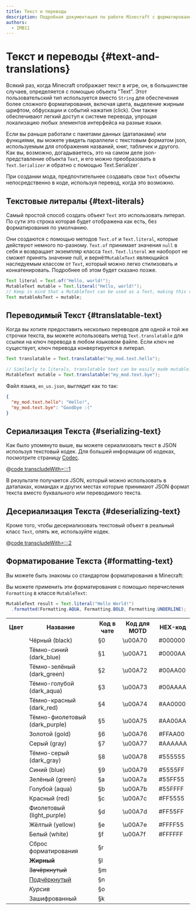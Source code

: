 ```yaml
---
title: Текст и переводы
description: Подробная документация по работе Minecraft с форматированным текстом и переводами.
authors:
  - IMB11
---
```


# Текст и переводы {#text-and-translations}

Всякий раз, когда Minecraft отображает текст в игре, он, в большинстве случаев, определяется с помощью объекта "Text".
Этот пользовательский тип используется вместо `String` для обеспечения более сложного форматирования,
включая цвета, выделение жирным шрифтом, обфускации и событий нажатия (click). Они также обеспечивают легкий доступ
к системе перевода, упрощая локализацию любых элементов интерфейса на
разные языки.

Если вы раньше работали с пакетами данных (датапаками) или функциями, вы можете увидеть параллели с
текстовым форматом json, используемым для отображения названий, книг, табличек и другого. Как вы, возможно, догадываетесь, это на самом деле json-представление объекта `Text`, и его можно
преобразовать в `Text.Serializer` и обратно с помощью Text.Serializer\`.

При создании мода, предпочтительнее создавать свои `Text` объекты непосредственно в коде, используя перевод, когда это возможно.

## Текстовые литералы {#text-literals}

Самый простой способ создать объект `Text` это использовать литерал. По сути это строка которая будет отображена как есть, без форматирования по умолчанию.

Они создаются с помощью методов `Text.of` и `Text.literal`, которые действуют немного по-разному. `Text.of` принимает значения `null` в себя и возвращает экземпляр класса `Text`. `Text.literal` же наоборот не сможет принять значение null, и вернёт`MutableText` являющийся наследуемым классом от `Text`, который можно легко стилизовать и конкатенировать. Подробнее об этом будет сказано позже.

```java
Text literal = Text.of("Hello, world!");
MutableText mutable = Text.literal("Hello, world!");
// Keep in mind that a MutableText can be used as a Text, making this valid:
Text mutableAsText = mutable;
```

## Переводимый Текст {#translatable-text}

Когда вы хотите предоставить несколько переводов для одной и той же строчки текста, вы можете использовать метод `Text.translatable` для ссылки на ключ перевода в любом языковом файле. Если ключ не существует, ключ перевода конвертируется в литерал.

```java
Text translatable = Text.translatable("my_mod.text.hello");

// Similarly to literals, translatable text can be easily made mutable.
MutableText mutable = Text.translatable("my_mod.text.bye");
```

Файл языка, `en_us.json`, выглядит как то так:

```json
{
  "my_mod.text.hello": "Hello!",
  "my_mod.text.bye": "Goodbye :("
}
```

## Сериализация Текста {#serializing-text}

<!-- NOTE: These have been put into the reference mod as they're likely to be updated to codecs in the next few updates. -->

Как было упомянуто выше, вы можете сериализовать текст в JSON используя текстовый кодек. Для большей информации об кодеках, посмотрите страницу [Codec](./codecs).

@[code transcludeWith=:::1](@/reference/1.21/src/client/java/com/example/docs/rendering/TextTests.java)

В результате получается JSON, который можно использовать в датапаках, командах и других местах которые принимают JSON формат текста вместо буквального или переводимого текста.

## Десериализация Текста {#deserializing-text}

Кроме того, чтобы десериализовать текстовый объект в реальный класс `Text`, опять же, используйте кодек.

@[code transcludeWith=:::2](@/reference/1.21/src/client/java/com/example/docs/rendering/TextTests.java)

## Форматирование Текста {#formatting-text}

Вы можете быть знакомы со стандартом форматирования в Minecraft:

Вы можете применить эти форматирования с помощью перечисления `Formatting` в классе `MutableText`:

```java
MutableText result = Text.literal("Hello World!")
  .formatted(Formatting.AQUA, Formatting.BOLD, Formatting.UNDERLINE);
```

<table>
    <tbody><tr><th>Цвет</th><th>Название</th><th>Код в чате</th><th>Код для MOTD</th><th>HEX-код</th></tr>
    <tr><td><ColorSwatch color="#000000" /></td><td>Чёрный (black)</td><td>§0</td><td>\u00A70</td><td>#000000</td></tr>
    <tr><td><ColorSwatch color="#0000AA" /></td><td>Тёмно-синий (dark_blue)</td><td>§1</td><td>\u00A71</td><td>#0000AA</td></tr>
    <tr><td><ColorSwatch color="#00AA00" /></td><td>Тёмно-зелёный (dark_green)</td><td>§2</td><td>\u00A72</td><td>#00AA00</td></tr>
    <tr><td><ColorSwatch color="#00AAAA" /></td><td>Тёмно-голубой (dark_aqua)</td><td>§3</td><td>\u00A73</td><td>#00AAAA</td></tr>
    <tr><td><ColorSwatch color="#AA0000" /></td><td>Тёмно-красный (dark_red)</td><td>§4</td><td>\u00A74</td><td>#AA0000</td></tr>
    <tr><td><ColorSwatch color="#AA00AA" /></td><td>Тёмно-фиолетовый (dark_purple)</td><td>§5</td><td>\u00A75</td><td>#AA00AA</td></tr>
    <tr><td><ColorSwatch color="#FFAA00" /></td><td>Золотой (gold)</td><td>§6</td><td>\u00A76</td><td>#FFAA00</td></tr>
    <tr><td><ColorSwatch color="#AAAAAA"/></td><td>Серый (gray)</td><td>§7</td><td>\u00A77</td><td>#AAAAAA</td></tr>
    <tr><td><ColorSwatch color="#555555" /></td><td>Тёмно-серый (dark_gray)</td><td>§8</td><td>\u00A78</td><td>#555555</td></tr>
    <tr><td><ColorSwatch color="#5555FF" /></td><td>Синий (blue)</td><td>§9</td><td>\u00A79</td><td>#5555FF</td></tr>
    <tr><td><ColorSwatch color="#55FF55" /></td><td>Зелёный (green)</td><td>§a</td><td>\u00A7a</td><td>#55FF55</td></tr>
    <tr><td><ColorSwatch color="#55FFFF" /></td><td>Голубой (aqua)</td><td>§b</td><td>\u00A7b</td><td>#55FFFF</td></tr>
    <tr><td><ColorSwatch color="#FF5555" /></td><td>Красный (red)</td><td>§c</td><td>\u00A7c</td><td>#FF5555</td></tr>
    <tr><td><ColorSwatch color="#FF55FF" /></td><td>Фиолетовый (light_purple)</td><td>§d</td><td>\u00A7d</td><td>#FF55FF</td></tr>
    <tr><td><ColorSwatch color="#FFFF55" /></td><td>Жёлтый (yellow)</td><td>§e</td><td>\u00A7e</td><td>#FFFF55</td></tr>
    <tr><td><ColorSwatch color="#FFFFFF" /></td><td>Белый (white)</td><td>§f</td><td>\u00A7f</td><td>#FFFFFF</td></tr>
    <tr><td></td><td>Сброс форматирования</td><td>§r</td><td></td><td></td></tr>
    <tr><td></td><td><b>Жирный</b></td><td>§l</td><td></td><td></td></tr>
    <tr><td></td><td><s>Зачёркнутый</s></td><td>§m</td><td></td><td></td></tr>
    <tr><td></td><td><u>Подчёркнутый</u></td><td>§n</td><td></td><td></td></tr>
    <tr><td></td><td><i>Курсив</i></td><td>§o</td><td></td><td></td></tr>
    <tr><td></td><td>Зашифрованный</td><td>§k</td><td></td><td></td></tr>
</tbody></table>
